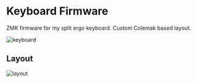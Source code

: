 # Keyboard Firmware
ZMK firmware for my split ergo keyboard. Custom Colemak based layout.

![keyboard](https://github.com/tobloef/keyboard-firmware/assets/12204005/034b8707-77e6-430b-9e7a-800aa55bd053)

## Layout

![layout](https://github.com/user-attachments/assets/b6a2a573-4992-4216-a769-b2bc65d925f6)


